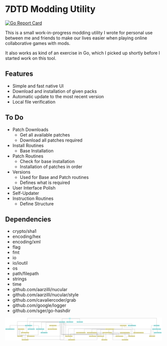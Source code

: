
# 7DTD Modding Utility
[![Go Report Card](https://goreportcard.com/badge/github.com/Dakraid/7DTDModUtil)](https://goreportcard.com/report/github.com/Dakraid/7DTDModUtil)

This is a small work-in-progress modding utility I wrote for personal use between me and friends to make our lives easier when playing online collaborative games with mods. 

It also works as kind of an exercise in Go, which I picked up shortly before I started work on this tool.

## Features
- Simple and fast native UI
- Download and installation of given packs
- Automatic update to the most recent version
- Local file verification

## To Do
- Patch Downloads
	- Get all available patches
	- Download all patches required
- Install Routines
	- Base Installation
- Patch Routines
	- Check for base installation
	- Installation of patches in order
- Versions
	- Used for Base and Patch routines
	- Defines what is required
- User Interface Polish
- Self-Updater
- Instruction Routines
	- Define Structure

## Dependencies
- crypto/sha1
- encoding/hex
- encoding/xml
- flag
- fmt
- io
- io/ioutil
- os
- path/filepath
- strings
- time
- github.com/aarzilli/nucular
- github.com/aarzilli/nucular/style
- github.com/cavaliercoder/grab 
- github.com/google/logger
- github.com/sger/go-hashdir

![Go Dependency Graph](https://github.com/Dakraid/7DTDModUtil/blob/master/misc/godepgraph.png "Go Dependency Graph")
